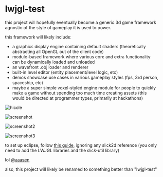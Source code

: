 lwjgl-test
==========

this project will hopefully eventually become a generic 3d game framework agnostic of the style of gameplay it is used to power.

this framework will likely include:

* a graphics display engine containing default shaders (theoretically abstracting all OpenGL out of the client code)
* module-based framework where various core and extra functionality can be dynamically loaded and unloaded
* an wavefront .obj loader and renderer
* built-in level editor (entity placement/level logic, etc)
* demos showcase use cases in various gameplay styles (fps, 3rd person, spaceship, etc)
* maybe a super simple voxel-styled engine module for people to quickly make a game without spending too much time creating assets (this would be directed at programmer types, primarily at hackathons)

![hicole](http://i.imgur.com/0RMfM0N.png)

![screenshot](http://i.imgur.com/JGarOES.png)

![screenshot2](http://i.imgur.com/UkNWkFv.png)

![screenshot3](http://i.imgur.com/Ttl5Wgg.png)

to set up eclipse, follow [this guide](https://github.com/tangmi/environment-setup), ignoring any slick2d reference (you only need to add the LWJGL libraries and the slick-util library)

lol [@aaasen](https://github.com/aaasen/voxel-party/)

also, this project will likely be renamed to something better than "lwjgl-test"